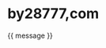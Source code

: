# by28777,com

<title>by2877,com - 域名查询方法</title>
<script src="https://unpkg.com/vue/dist/vue.js"></script>
</head>
<body>
<div id="app">
  <p>{{ message }}</p>
</div>

<script>
new Vue({
  el: '#app',
  data: {
    message: 'Hello by28777.js!'
  }
})
</script>
